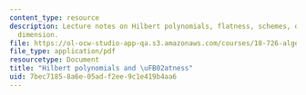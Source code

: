 ```yaml
---
content_type: resource
description: Lecture notes on Hilbert polynomials, flatness, schemes, degree, and
  dimension.
file: https://ol-ocw-studio-app-qa.s3.amazonaws.com/courses/18-726-algebraic-geometry-spring-2009/7bec71858a6e05adf2ee9c1e419b4aa6_MIT18_726s09_lec20_hilbpoly.pdf
file_type: application/pdf
resourcetype: Document
title: "Hilbert polynomials and \uFB02atness"
uid: 7bec7185-8a6e-05ad-f2ee-9c1e419b4aa6
---
```

